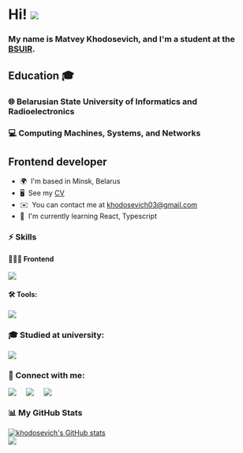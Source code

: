 
Hi! ![](https://user-images.githubusercontent.com/18350557/176309783-0785949b-9127-417c-8b55-ab5a4333674e.gif) 
==========================================================================================================================================  

###  My name is Matvey Khodosevich, and I'm a student at the [BSUIR](https://www.bsuir.by).


## Education 🎓

### 🌐 Belarusian State University of Informatics and Radioelectronics
### 💻 Computing Machines, Systems, and Networks

Frontend developer
------------------  
* 🌍  I'm based in Minsk, Belarus 
* 🖥️  See my [CV](http://khodosevich.github.io/CV/) 
* ✉️  You can contact me at [khodosevich03@gmail.com](mailto:khodosevich03@gmail.com) 
* 🧠  I'm currently learning React, Typescript


### ⚡ Skills  

#### 👨🏻‍💻 Frontend

<div>
    <img src="https://skillicons.dev/icons?i=react,html,css,js,ts,webpack,vite,sass,materialui,babel," />
</div>

#### 🛠 Tools:

<div>
    <img src="https://skillicons.dev/icons?i=git,github,gitlab,vscode,figma,postman,docker" />
</div>

### 🎓 Studied at university:

<div>
    <img src="https://skillicons.dev/icons?i=c,cpp,java,spring,scala,linux,mysql,postgres" />
</div>

### 🔗 Connect with me:

<div style="display: flex; gap: 20px">
    <a href="https://www.github.com/khodosevich" target="_blank" rel="noreferrer">
       <img src="https://skillicons.dev/icons?i=github" />
    </a>
    <a href="https://www.instagram.com/_khodosevich_" target="_blank" rel="noreferrer">
         <img src="https://skillicons.dev/icons?i=instagram" />
    </a>
    <a href="https://linkedin.com/in/matvey khodosevich" target="blank">
        <img src="https://skillicons.dev/icons?i=linkedin" />
    </a>    
</div>

### 📊 My GitHub Stats

<div>
    <a href="http://www.github.com/khodosevich">
    <img src="https://github-readme-stats-beta-ten-21.vercel.app/api?username=khodosevich&show_icons=true&hide=issues,&count_private=true&title_color=0891b2&text_color=ffffff&icon_color=0891b2&bg_color=1c1917&hide_border=true&show_icons=true&show=prs_merged,prs_merged" alt="khodosevich's GitHub stats" />
    </a>
</div>

<div>
    <a href="http://www.github.com/khodosevich">
        <img src="https://github-readme-streak-stats.herokuapp.com/?user=khodosevich&stroke=ffffff&background=1c1917&ring=0891b2&fire=0891b2&currStreakNum=ffffff&currStreakLabel=0891b2&sideNums=ffffff&sideLabels=ffffff&dates=ffffff&hide_border=true" />
    </a>
</div> 
